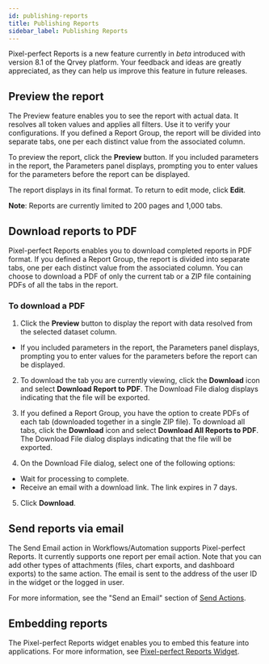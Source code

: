 ```yaml
---
id: publishing-reports
title: Publishing Reports
sidebar_label: Publishing Reports
---
```

<div style={{textAlign: "justify"}}>

Pixel-perfect Reports is a new feature currently in *beta* introduced with version 8.1 of the Qrvey platform. Your feedback and ideas are greatly appreciated, as they can help us improve this feature in future releases.

## Preview the report
The Preview feature enables you to see the report with actual data. It resolves all token values and applies all filters. Use it to verify your configurations. If you defined a Report Group, the report will be divided into separate tabs, one per each distinct value from the associated column. 

To preview the report, click the **Preview** button. If you included parameters in the report, the Parameters panel displays, prompting you to enter values for the parameters before the report can be displayed. 

The report displays in its final format. To return to edit mode, click **Edit**.  

**Note**: Reports are currently limited to 200 pages and 1,000 tabs. 

## Download reports to PDF
Pixel-perfect Reports enables you to download completed reports in PDF format. If you defined a Report Group, the report is divided into separate tabs, one per each distinct value from the associated column. You can choose to download a PDF of only the current tab or a ZIP file containing PDFs of all the tabs in the report. 

### To download a PDF
1. Click the **Preview** button to display the report with data resolved from the selected dataset column. 
  - If you included parameters in the report, the Parameters panel displays, prompting you to enter values for the parameters before the report can be displayed. 

2. To download the tab you are currently viewing, click the **Download** icon and select **Download Report to PDF**. The Download File dialog displays indicating that the file will be exported. 

3. If you defined a Report Group, you have the option to create PDFs of each tab (downloaded together in a single ZIP file). To download all tabs, click the **Download** icon and select **Download All Reports to PDF**. The Download File dialog displays indicating that the file will be exported. 

4. On the Download File dialog, select one of the following options:
  - Wait for processing to complete.  
  - Receive an email with a download link. The link expires in 7 days. 

5. Click **Download**.  

## Send reports via email
The Send Email action in Workflows/Automation supports Pixel-perfect Reports. It currently supports one report per email action. Note that you can add other types of attachments (files, chart exports, and dashboard exports) to the same action. The email is sent to the address of the user ID in the widget or the logged in user. 

For more information, see the "Send an Email" section of [Send Actions](../automation/send-actions.md). 

## Embedding reports
The Pixel-perfect Reports widget enables you to embed this feature into applications. For more information, see [Pixel-perfect Reports Widget](../../embedding/widgets/app-building/pixel-perfect-reports.md). 


</div>